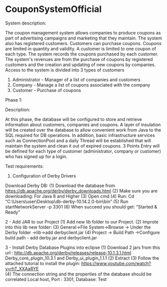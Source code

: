 # CouponSystemOfficial

System description:

The coupon management system allows companies to produce coupons as part of advertising campaigns and marketing that they maintain.
The system also has registered customers. Customers can purchase coupons. Coupons are limited in quantity and validity.
A customer is limited to one coupon of each type.
The system records the coupons purchased by each customer.
The system's revenues are from the purchase of coupons by registered customers and the creation and updating of new coupons by companies.
Access to the system is divided into 3 types of customers
1. Administrator - Manager of a list of companies and customers
2. Company - Manage a list of coupons associated with the company
3. Customer - Purchase of coupons


Phase 1: 

Description:

At this phase, the database will be configured to store and retrieve information about customers, companies and coupons.
A layer of insulation will be created over the database to allow convenient work from Java to the SQL required for DB operations.
In addition, basic infrastructure services such as ConnectionPool and a daily Thread will be established that will maintain the system and clean it out of expired coupons. 3 Points Entry will be defined for each type of customer (administrator, company or customer) who has signed up for a login.

Test requirements:

1. Configuration of Derby Drivers

Download Derby DB:
(1) Download the database from https://db.apache.org/derby/derby_downloads.html
(2) Make sure you are downloading: For Java 8 and Higher
(3) Open cmd
(4) Run: Cd “C:\Users\user\Desktop\db-derby-10.14.2.0-bin\bin”
(5) Run startNetworkServer -p 3301
(6) When succeed you should get: “Started & Ready”

2 - Add JAR to our Project
(1) Add new lib folder to our Project.
(2) Improte into this lib new folder:
(3) General->File System->Browse -> Under the Derby folder ->lib->add derbyclient.jar
(4) Project -> Build Path ->Configure build path - add derby.jar and derbyclient.jar

3  - Install Derby Database Plugins into eclipse 
(1) Download 2 jars from this url : 
http://db.apache.org/derby/releases/release-10.1.3.1.html
Derby_core_plugin_10.3.1  and Derby_ui_plugin_1.1.1 
(2) Extract 
(3) Follow the attached tutorial to install the plugin: 
https://www.youtube.com/watch?v=rhT_XXAaRYE  
(4) The connection string and the properties of the database should be correlated
Local host, Port : 3301, Database: Test

